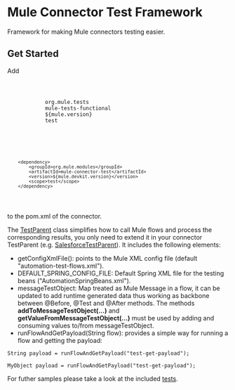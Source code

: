 Mule Connector Test Framework
=============================

Framework for making Mule connectors testing easier.

Get Started
-----------

Add
<pre><code>

         <dependency>
            <groupId>org.mule.tests</groupId>
            <artifactId>mule-tests-functional</artifactId>
            <version>${mule.version}</version>
            <scope>test</scope>
        </dependency>

</code></pre><pre><code>

        <dependency>
            <groupId>org.mule.modules</groupId>
            <artifactId>mule-connector-test</artifactId>
            <version>${mule.devkit.version}</version>
            <scope>test</scope>
        </dependency>
        
</code></pre>        
        
to the pom.xml of the connector.

The [TestParent](https://github.com/mulesoft/mule-connector-test/blob/master/src/main/java/org/mule/modules/tests/TestParent.java)
class simplifies how to call Mule flows and process the corresponding results, you only need to extend it in your connector
TestParent (e.g. [SalesforceTestParent](https://github.com/mulesoft/salesforce-connector/blob/master/src/test/java/org/mule/modules/salesforce/automation/testcases/SalesforceTestParent.java?source=cc)).
It includes the following elements:

- getConfigXmlFile(): points to the Mule XML config file (default "automation-test-flows.xml").
- DEFAULT_SPRING_CONFIG_FILE: Default Spring XML file for the testing beans ("AutomationSpringBeans.xml").
- messageTestObject: Map treated as Mule Message in a flow, it can be updated to add runtime generated data thus working
as backbone between @Before, @Test and @After methods. The methods <b>addToMessageTestObject(...)</b> and <b>getValueFromMessageTestObject(...)</b>
must be used by adding and consuming values to/from messageTestObject.
- runFlowAndGetPayload(String flow): provides a simple way for running a flow and getting the payload:
<pre><code>String payload = runFlowAndGetPayload("test-get-payload");</code></pre>
<pre><code>MyObject payload = runFlowAndGetPayload("test-get-payload");</code></pre>

For futher samples please take a look at the included [tests](https://github.com/mulesoft/mule-connector-test/tree/master/src/test/java/org/mule/modules/tests).
